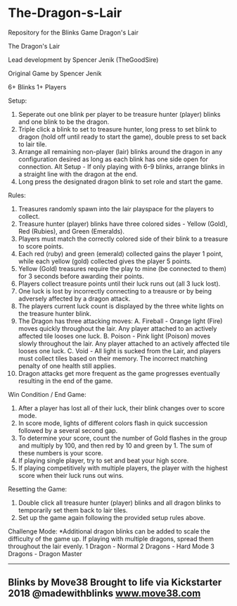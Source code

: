 # The-Dragon-s-Lair
Repository for the Blinks Game Dragon's Lair 

The Dragon's Lair

  Lead development by Spencer Jenik (TheGoodSire)
  
  Original Game by Spencer Jenik
  
  6+ Blinks
  1+ Players
  
  Setup:
  1. Seperate out one blink per player to be treasure hunter (player) blinks and one blink to be the dragon.
  2. Triple click a blink to set to treasure hunter, long press to set blink to dragon (hold off until ready to start the game), double press to set back to lair tile.
  3. Arrange all remaining non-player (lair) blinks around the dragon in any configuration desired as long as each blink has one side open for connection.
     Alt Setup - If only playing with 6-9 blinks, arrange blinks in a straight line with the dragon at the end.
  4. Long press the designated dragon blink to set role and start the game.
  
  Rules:
  1. Treasures randomly spawn into the lair playspace for the players to collect.
  2. Treasure hunter (player) blinks have three colored sides - Yellow (Gold), Red (Rubies), and Green (Emeralds).
  3. Players must match the correctly colored side of their blink to a treasure to score points.
  4. Each red (ruby) and green (emerald) collected gains the player 1 point, while each yellow (gold) collected gives the player 5 points.
  5. Yellow (Gold) treasures require the play to mine (be connected to them) for 3 seconds before awarding their points.
  6. Players collect treasure points until their luck runs out (all 3 luck lost).
  7. One luck is lost by incorrectly connecting to a treausre or by being adversely affected by a dragon attack.
  8. The players current luck count is displayed by the three white lights on the treasure hunter blink.
  9. The Dragon has three attacking moves:
      A. Fireball - Orange light (Fire) moves quickly throughout the lair. Any player attached to an actively affected tile looses one luck.
      B. Poison - Pink light (Poison) moves slowly throughout the lair. Any player attached to an actively affected tile looses one luck.
      C. Void - All light is sucked from the Lair, and players must collect tiles based on their memory. The incorrect matching penalty of one health still applies. 
  10. Dragon attacks get more frequent as the game progresses eventually resulting in the end of the game.  
  
  Win Condition / End Game:
  1. After a player has lost all of their luck, their blink changes over to score mode.
  2. In score mode, lights of different colors flash in quick succession followed by a several second gap.
  3. To determine your score, count the number of Gold flashes in the group and multiply by 100, and then red by 10 and green by 1. The sum of these numbers is your score.
  4. If playing single player, try to set and beat your high score.
  5. If playing competitively with multiple players, the player with the highest score when their luck runs out wins.
  
  Resetting the Game:
  1. Double click all treasure hunter (player) blinks and all dragon blinks to temporarily set them back to lair tiles. 
  2. Set up the game again following the provided setup rules above.
  
  Challenge Mode:
  *Additional dragon blinks can be added to scale the difficulty of the game up. If playing with multiple dragons, spread them throughout the lair evenly.
  1 Dragon - Normal
  2 Dragons - Hard Mode 
  3 Dragons - Dragon Master
 
   --------------------
   Blinks by Move38
   Brought to life via Kickstarter 2018
   @madewithblinks
   www.move38.com
   --------------------
